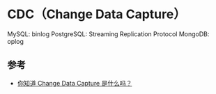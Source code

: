 # CDC（Change Data Capture）

MySQL: binlog
PostgreSQL: Streaming Replication Protocol
MongoDB: oplog

## 参考

* [你知道 Change Data Capture 是什么吗？](https://farer.org/2018/07/27/change-data-capture/)
